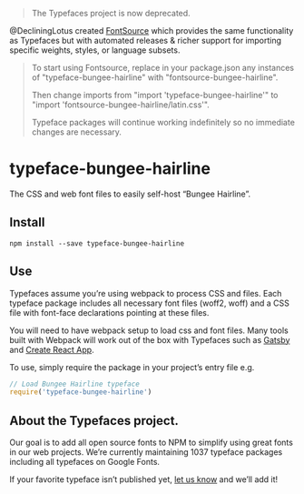>The Typefaces project is now deprecated.

@DecliningLotus created
[FontSource](https://github.com/fontsource/fontsource) which provides the
same functionality as Typefaces but with automated releases & richer
support for importing specific weights, styles, or language subsets.
>
>To start using Fontsource, replace in your package.json any instances of
"typeface-bungee-hairline" with "fontsource-bungee-hairline".
>
> Then change imports from "import 'typeface-bungee-hairline'" to "import 'fontsource-bungee-hairline/latin.css'".
>
>Typeface packages will continue working indefinitely so no immediate
>changes are necessary.

# typeface-bungee-hairline

The CSS and web font files to easily self-host “Bungee Hairline”.

## Install

`npm install --save typeface-bungee-hairline`

## Use

Typefaces assume you’re using webpack to process CSS and files. Each typeface
package includes all necessary font files (woff2, woff) and a CSS file with
font-face declarations pointing at these files.

You will need to have webpack setup to load css and font files. Many tools built
with Webpack will work out of the box with Typefaces such as [Gatsby](https://github.com/gatsbyjs/gatsby)
and [Create React App](https://github.com/facebookincubator/create-react-app).

To use, simply require the package in your project’s entry file e.g.

```javascript
// Load Bungee Hairline typeface
require('typeface-bungee-hairline')
```

## About the Typefaces project.

Our goal is to add all open source fonts to NPM to simplify using great fonts in
our web projects. We’re currently maintaining 1037 typeface packages
including all typefaces on Google Fonts.

If your favorite typeface isn’t published yet, [let us know](https://github.com/KyleAMathews/typefaces)
and we’ll add it!
